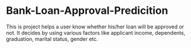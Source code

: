 # Bank-Loan-Approval-Predicition
This is project helps a user know whether his/her loan will be approved or not.
It decides by using various factors like applicant income, dependents, graduation, marital status, gender etc.
